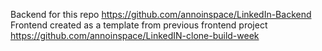 Backend for this repo https://github.com/annoinspace/LinkedIn-Backend
Frontend created as a template from previous frontend project https://github.com/annoinspace/LinkedIN-clone-build-week
